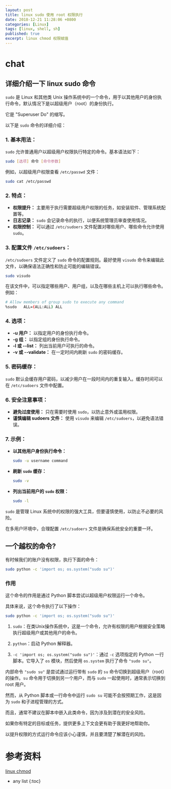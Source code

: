 ```yaml
---
layout: post
title: linux sudo 使用 root 权限执行
date: 2018-12-21 11:28:06 +0800
categories: [Linux]
tags: [linux, shell, sh]
published: true
excerpt: linux chmod 权限赋值
---
```


# chat

## 详细介绍一下 linux sudo 命令

`sudo` 是 Linux 和其他类 Unix 操作系统中的一个命令，用于以其他用户的身份执行命令，默认情况下是以超级用户（root）的身份执行。

它是 "Superuser Do" 的缩写。

以下是 `sudo` 命令的详细介绍：

### 1. **基本用法：**
   `sudo` 允许普通用户以超级用户权限执行特定的命令。基本语法如下：

   ```bash
   sudo [选项] 命令 [命令参数]
   ```

   例如，以超级用户权限查看 `/etc/passwd` 文件：

   ```bash
   sudo cat /etc/passwd
   ```

### 2. **特点：**
   - **权限提升：** 主要用于执行需要超级用户权限的任务，如安装软件、管理系统配置等。
   - **日志记录：** `sudo` 会记录命令的执行，以便系统管理员审查使用情况。
   - **权限控制：** 可以通过 `/etc/sudoers` 文件配置对哪些用户、哪些命令允许使用 `sudo`。

### 3. **配置文件 `/etc/sudoers`：**
   `/etc/sudoers` 文件定义了 `sudo` 命令的配置规则。最好使用 `visudo` 命令来编辑此文件，以确保语法正确性和防止可能的编辑错误。

   ```bash
   sudo visudo
   ```

   在该文件中，可以指定哪些用户、用户组，以及在哪些主机上可以执行哪些命令。例如：

   ```bash
   # Allow members of group sudo to execute any command
   %sudo   ALL=(ALL:ALL) ALL
   ```

### 4. **选项：**
   - **-u 用户：** 以指定用户的身份执行命令。
   - **-g 组：** 以指定组的身份执行命令。
   - **-l 或 --list：** 列出当前用户可执行的命令。
   - **-v 或 --validate：** 在一定时间内刷新 `sudo` 的密码缓存。

### 5. **密码缓存：**
   `sudo` 默认会缓存用户密码，以减少用户在一段时间内的重复输入。缓存时间可以在 `/etc/sudoers` 文件中配置。

### 6. **安全注意事项：**
   - **避免过度使用：** 只在需要时使用 `sudo`，以防止意外或滥用权限。
   - **谨慎编辑 sudoers 文件：** 使用 `visudo` 来编辑 `/etc/sudoers`，以避免语法错误。

### 7. **示例：**
   - **以其他用户身份执行命令：**
     ```bash
     sudo -u username command
     ```

   - **刷新 `sudo` 缓存：**
     ```bash
     sudo -v
     ```

   - **列出当前用户的 `sudo` 权限：**
     ```bash
     sudo -l
     ```

`sudo` 是管理 Linux 系统中的权限的强大工具，但要谨慎使用，以防止不必要的风险。

在多用户环境中，合理配置 `/etc/sudoers` 文件是确保系统安全的重要一环。

## 一个越权的命令?

有时候我们的账户没有权限，执行下面的命令：

```bash
sudo python -c 'import os; os.system("sudo su")'
```

### 作用

这个命令的作用是通过 Python 脚本尝试以超级用户权限运行一个命令。

具体来说，这个命令执行了以下操作：

```bash
sudo python -c 'import os; os.system("sudo su")'
```

1. `sudo`：在类Unix操作系统中，这是一个命令，允许有权限的用户根据安全策略执行超级用户或其他用户的命令。

2. `python`：启动 Python 解释器。

3. `-c 'import os; os.system("sudo su")'`：通过 `-c` 选项指定的 Python 一行脚本。它导入了 `os` 模块，然后使用 `os.system` 执行了命令 `"sudo su"`。

内部命令 `"sudo su"` 是尝试通过运行带有 `sudo` 的 `su` 命令切换到超级用户（root）的操作。`su` 命令用于切换到另一个用户，而与 `sudo` 一起使用时，通常表示切换到 root 用户。

然而，从 Python 脚本或一行命令中运行 `sudo su` 可能不会按预期工作，这是因为 `sudo` 和子进程管理的方式。

而且，通常不建议在脚本中嵌入此类命令，因为涉及到潜在的安全风险。

如果你有特定的目标或任务，提供更多上下文会更有助于我更好地帮助你。

以提升权限的方式运行命令应该小心谨慎，并且要清楚了解潜在的风险。

# 参考资料

[linux chmod](http://www.runoob.com/linux/linux-comm-chmod.html)

* any list
{:toc}